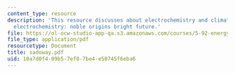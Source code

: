 ```yaml
---
content_type: resource
description: 'This resource discusses about electrochemistry and climate change and
  electrochemistry: noble origins bright future.'
file: https://ol-ocw-studio-app-qa.s3.amazonaws.com/courses/5-92-energy-environment-and-society-spring-2007/10a7d0f409b57ef07be4e50745f6eba6_sadoway.pdf
file_type: application/pdf
resourcetype: Document
title: sadoway.pdf
uid: 10a7d0f4-09b5-7ef0-7be4-e50745f6eba6
---
```

